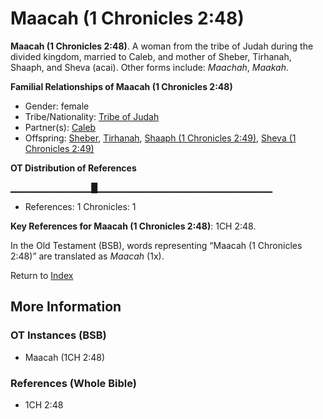 # Maacah (1 Chronicles 2:48)
**Maacah (1 Chronicles 2:48)**. 
A woman from the tribe of Judah during the divided kingdom, married to Caleb, and mother of Sheber, Tirhanah, Shaaph, and Sheva (acai). 
Other forms include: 
*Maachah*, *Maakah*. 




**Familial Relationships of Maacah (1 Chronicles 2:48)**


* Gender: female
* Tribe/Nationality: [Tribe of Judah](../../../groups/md/acai/Judah.md)
* Partner(s): [Caleb](Caleb.2.md)
* Offspring: [Sheber](Sheber.md), [Tirhanah](Tirhanah.md), [Shaaph (1 Chronicles 2:49)](Shaaph.2.md), [Sheva (1 Chronicles 2:49)](Sheva.2.md)


**OT Distribution of References**

▁▁▁▁▁▁▁▁▁▁▁▁█▁▁▁▁▁▁▁▁▁▁▁▁▁▁▁▁▁▁▁▁▁▁▁▁▁▁
* References: 1 Chronicles: 1



**Key References for Maacah (1 Chronicles 2:48)**: 
1CH 2:48. 


In the Old Testament (BSB), words representing “Maacah (1 Chronicles 2:48)” are translated as 
*Maacah* (1x). 




Return to [Index](00-Index.md)

## More Information

### OT Instances (BSB)

* Maacah (1CH 2:48)



### References (Whole Bible)

* 1CH 2:48



